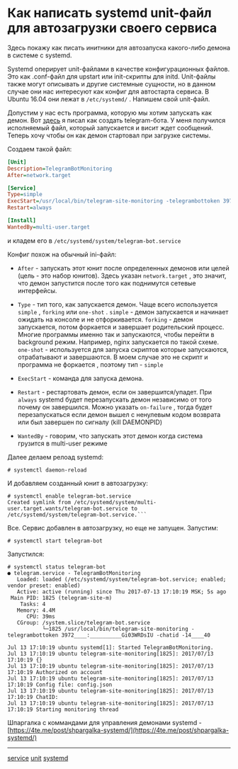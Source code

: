# Как написать systemd unit-файл для автозагрузки своего сервиса

Здесь покажу как писать инитники для автозапуска какого-либо демона в системе с systemd.

Systemd оперирует unit-файлами в качестве конфигурационных файлов. Это как .conf-файл для upstart или init-скрипты для initd. Unit-файлы также могут описывать и другие системные сущности, но в данном случае они нас интересуют как конфиг для автостарта сервиса. В Ubuntu 16.04 они лежат в `/etc/systemd/` . Напишем свой unit-файл.

Допустим у нас есть программа, которую мы хотим запускать как демон. Вот [здесь](https://4te.me/post/telegram-bot-golang/) я писал как создать telegram-бота. У меня получился исполняемый файл, который запускается и висит ждет сообщений. Теперь хочу чтобы он как демон стартовал при загрузке системы.

Создаем такой файл:

```INI
[Unit]
Description=TelegramBotMonitoring
After=network.target

[Service]
Type=simple
ExecStart=/usr/local/bin/telegram-site-monitoring -telegrambottoken 397______:___________WRDsIU -chatid -14____640
Restart=always

[Install]
WantedBy=multi-user.target

```

и кладем его в `/etc/systemd/system/telegram-bot.service` 

Конфиг похож на обычный ini-файл:

*    `After` \- запускать этот юнит после определенных демонов или целей (цель - это набор юнитов). Здесь указан `network.target` , это значит, что демон запустится после того как поднимутся сетевые интерфейсы.
    
*    `Type` \- тип того, как запускается демон. Чаще всего используется `simple` , `forking` или `one-shot` . `simple` \- демон запускается и начинает ожидать на консоле и не отфоркивается. `forking` \- демон запускается, потом форкается и завершает родительский процесс. Многие программы именно так и запускаются, чтобы перейти в background режим. Например, nginx запускается по такой схеме. `one-shot` \- используется для запуска скриптов которые запускаются, отрабатывают и завершаются. В моем случае это не скрипт и программа не форкается , поэтому тип - `simple` 
    
*    `ExecStart` \- команда для запуска демона.
    
*    `Restart` \- рестартовать демон, если он завершится/упадет. При `always` systemd будет перезапускать демон независимо от того почему он завершился. Можно указать `on-failure` , тогда будет перезапускаться если демон вышел с ненулевым кодом возврата или был завершен по сигналу (kill DAEMONPID)
    
*    `WantedBy` \- говорим, что запускать этот демон когда система грузится в multi-user режиме
    

Далее делаем релоад systemd:

```console
# systemctl daemon-reload

```

И добавляем созданный юнит в автозагрузку:

```console
# systemctl enable telegram-bot.service
Created symlink from /etc/systemd/system/multi-user.target.wants/telegram-bot.service to /etc/systemd/system/telegram-bot.service.```

```

Все. Сервис добавлен в автозагрузку, но еще не запущен. Запустим:

```console
# systemctl start telegram-bot

```

Запустился:

```console
# systemctl status telegram-bot
● telegram.service - TelegramBotMonitoring
   Loaded: loaded (/etc/systemd/system/telegram-bot.service; enabled; vendor preset: enabled)
   Active: active (running) since Thu 2017-07-13 17:10:19 MSK; 5s ago
 Main PID: 1825 (telegram-site-m)
    Tasks: 4
   Memory: 4.4M
      CPU: 39ms
   CGroup: /system.slice/telegram-bot.service
           └─1825 /usr/local/bin/telegram-site-monitoring -telegrambottoken 3972____:__________Gi03WRDsIU -chatid -14____40

Jul 13 17:10:19 ubuntu systemd[1]: Started TelegramBotMonitoring.
Jul 13 17:10:19 ubuntu telegram-site-monitoring[1825]: 2017/07/13 17:10:19 {}
Jul 13 17:10:19 ubuntu telegram-site-monitoring[1825]: 2017/07/13 17:10:19 Authorized on account
Jul 13 17:10:19 ubuntu telegram-site-monitoring[1825]: 2017/07/13 17:10:19 Config file: config.json
Jul 13 17:10:19 ubuntu telegram-site-monitoring[1825]: 2017/07/13 17:10:19 ChatID: 
Jul 13 17:10:19 ubuntu telegram-site-monitoring[1825]: 2017/07/13 17:10:19 Starting monitoring thread

```

Шпаргалка с коммандами для управления демонами systemd - [https://4te.me/post/shpargalka-systemd/](https://4te.me/post/shpargalka-systemd/)

**********
[service](/tags/service.md)
[unit](/tags/unit.md)
[systemd](/tags/systemd.md)
